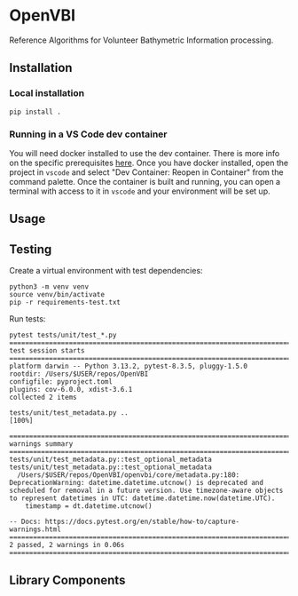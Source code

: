 # OpenVBI
Reference Algorithms for Volunteer Bathymetric Information processing.

## Installation
### Local installation

```pip install .```

### Running in a VS Code dev container
You will need docker installed to use the dev container. There is more info
on the specific prerequisites [here](https://code.visualstudio.com/docs/devcontainers/containers).
Once you have docker installed, open the project in `vscode` and select "Dev
Container: Reopen in Container" from the command palette. Once the container is
built and running, you can open a terminal with access to it in `vscode` and
your environment will be set up.

## Usage

## Testing
Create a virtual environment with test dependencies:
```shell
python3 -m venv venv
source venv/bin/activate
pip -r requirements-test.txt
```

Run tests:
```shell
pytest tests/unit/test_*.py
================================================================================================================================================ test session starts ================================================================================================================================================
platform darwin -- Python 3.13.2, pytest-8.3.5, pluggy-1.5.0
rootdir: /Users/$USER/repos/OpenVBI
configfile: pyproject.toml
plugins: cov-6.0.0, xdist-3.6.1
collected 2 items                                                                                                                                                                                                                                                                                                   

tests/unit/test_metadata.py ..                                                                                                                                                                                                                                                                                [100%]

================================================================================================================================================= warnings summary ==================================================================================================================================================
tests/unit/test_metadata.py::test_optional_metadata
tests/unit/test_metadata.py::test_optional_metadata
  /Users/$USER/repos/OpenVBI/openvbi/core/metadata.py:180: DeprecationWarning: datetime.datetime.utcnow() is deprecated and scheduled for removal in a future version. Use timezone-aware objects to represent datetimes in UTC: datetime.datetime.now(datetime.UTC).
    timestamp = dt.datetime.utcnow()

-- Docs: https://docs.pytest.org/en/stable/how-to/capture-warnings.html
=========================================================================================================================================== 2 passed, 2 warnings in 0.06s ===========================================================================================================================================
```

## Library Components
